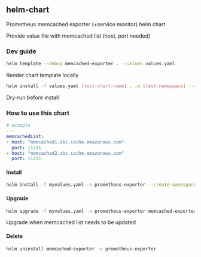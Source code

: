 ## helm-chart

Prometheus memcached exporter (+service monitor) helm chart

Provide value file with memcached list (host, port needed)

### Dev guide
```sh
helm template --debug memcached-exporter . --values values.yaml
```
Render chart template locally

```sh
helm install -f values.yaml [test-chart-name] . -n [test-namespace] --dry-run
```
Dry-run before install

### How to use this chart
```yaml
# example
---
memcachedList:
- host: "memcached1.abc.cache.amazonaws.com"
  port: 11211
- host: "memcached2.abc.cache.amazonaws.com"
  port: 11211
```

#### Install
```sh
helm install -f myvalues.yaml -n prometheus-exporter --create-namespace memcached-exporter .
```

#### Upgrade
```sh
helm upgrade -f myvalues.yaml -n prometheus-exporter memcached-exporter .
```
Upgrade when memcached list needs to be updated

#### Delete
```sh
helm uninstall memcached-exporter -n prometheus-exporter
```
